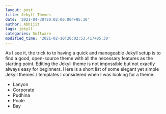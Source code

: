 ```yaml
---
layout: post
title: Jekyll Themes
date: '2021-04-30T20:02:00.004+05:30'
author: Abhijit
tags: jekyll
categories: Software
modified_time: '2021-02-10T20:02:53.417+05:30'
---
```

As I see it, the trick to to having a quick and manageable Jekyll setup is to find a good, open-source theme with all the necessary features as the starting point. Editing the Jekyll theme is not impossible but not exactly always easy for beginners.
Here is a short list of some elegant yet simple Jekyll themes / templates I considered when I was looking for a theme:
<!--more-->
 - Lanyon
 - Corporate
 - Pudhina
 - Poole
 - Bay
